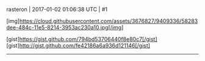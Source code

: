 rasteron | 2017-01-02 01:06:38 UTC | #1

[img]https://cloud.githubusercontent.com/assets/3676827/9409336/58283dee-484c-11e5-8214-3953ac230a10.jpg[/img]

[gist]https://gist.github.com/794bd53706440f8e80c7[/gist]
[gist]http://gist.github.com/fe42186a6a936d121146[/gist]

-------------------------

